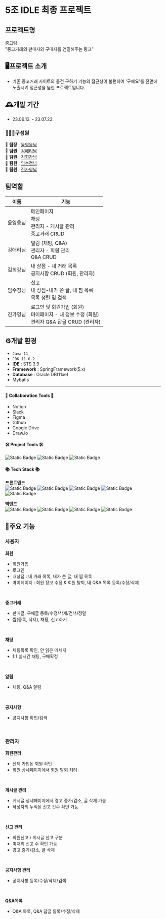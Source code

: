 # 5조 IDLE 최종 프로젝트

## 프로젝트명
중고링 <br>
"중고거래의 판매자와 구매자를 연결해주는 링크"

## 🖥️프로젝트 소개

- 기존 중고거래 사이트의 물건 구하기 기능의 접근성이 불편하여 '구해요'를 전면에 노출시켜 접근성을 높힌 프로젝트입니다.


## 🕰️개발 기간
- 23.06.13. - 23.07.22.

### **🧑‍🤝‍🧑구성원**
👑 **팀장** :  [윤영웅님](https://github.com/mango7431) <br>
🙂 **팀원** :  [김애리님](https://github.com/zjadofl) <br>
🙂 **팀원** :  [김희강님](https://github.com/kile449) <br>
🙂 **팀원** :  [임수정님](https://github.com/ImSoojeong) <br>
🙂 **팀원** :  [진가영님](https://github.com/JINGAJINGA) <br>

## 팀역할
| 이름 | 기능 |
| --- | --- | 
| 윤영웅님 | 메인페이지 <br> 채팅 <br> 관리자 - 게시글 관리 <br> 중고거래 CRUD|
| 김애리님 | 알림 (채팅, Q&A) <br> 관리자 - 회원 관리  <br> Q&A CRUD | 
| 김희강님 | 내 상점 - 내 거래 목록 <br> 공지사항 CRUD (회원, 관리자) |
| 임수정님 | 신고 <br> 내 상점-내가 쓴 글, 내 찜 목록 <br> 목록 정렬 및 검색 |  
| 진가영님 | 로그인 및 회원가입 (회원) <br> 마이페이지 - 내 정보 수정 (회원) <br> 관리자 Q&A 답글 CRUD (관리자) |

## ⚙️개발 환경
- `Java 11`
- `JDK 11.0.2`
- **IDE** : STS 3.9
- **Framework** : SpringFramework(5.x)
- **Database** : Oracle DB(11xe)
- Mybatis

---

#### 🤝 Collaboration Tools 🤝
- Notion <br>
- Slack <br>
- Figma <br>
- Github <br>
- Google Drive <br>
- Draw.io <br>


#### 🛠 Project Tools 🛠 
![Static Badge](https://img.shields.io/badge/Eclipse-2C2255?style=flat&logo=Eclipse&logoColor=white) ![Static Badge](https://img.shields.io/badge/GitHub-181717?style=flat&logo=GitHub&logoColor=white) ![Static Badge](https://img.shields.io/badge/SQLDeveloper-000000?style=flat&logo=SQLDeveloper&logoColor=white)

#### 📚 Tech Stack 📚 
**프론트엔드** <br>
![Static Badge](https://img.shields.io/badge/HTML-E34F26?style=flat&logo=HTML5&logoColor=white) ![Static Badge](https://img.shields.io/badge/CSS-1572B6?style=flat&logo=CSS3&logoColor=white) ![Static Badge](https://img.shields.io/badge/Javascript-F7DF1E?style=flat&logo=Javascript&logoColor=white) ![Static Badge](https://img.shields.io/badge/JQuery-0769AD?style=flat&logo=JQuery&logoColor=white) ![Static Badge](https://img.shields.io/badge/Bootstrap-7952B3?style=flat&logo=Bootstrap&logoColor=white) 

**백엔드** <br>
![Static Badge](https://img.shields.io/badge/Java-007396?style=flat-square&logo=Java&logoColor=white) ![Static Badge](https://img.shields.io/badge/SpringFramework-6DB33F?style=flat&logo=CSS3&logoColor=white) ![Static Badge](https://img.shields.io/badge/oracle-F80000?style=flat&logo=CSS3&logoColor=white) ![Static Badge](https://img.shields.io/badge/ApacheTomcat-F8DC75?style=flat&logo=Bootstrap&logoColor=white) 


## 📌주요 기능
### 사용자
**회원**
- 회원가입
- 로그인
- 내상점 : 내 거래 목록, 내가 쓴 글, 내 찜 목록
- 마이페이지 : 회원 정보 수정 & 회원 탈퇴, 내 Q&A 목록 등록/수정/삭제

<br>

**중고거래**
- 판매글, 구매글 등록/수정/삭제/검색/정렬
- 찜(등록, 삭제), 채팅, 신고하기


<br>

**채팅**
- 채팅목록 확인, 안 읽은 메세지
- 1:1 실시간 채팅, 구매확정

<br>

**알림**
- 채팅, Q&A 알림

<br>

**공지사항**
- 공지사항 확인/검색

<br>



### 관리자
**회원관리**
- 전체 가입된 회원 확인
- 회원 상세페이지에서 회원 탈퇴 처리

<br>

**게시글 관리**
- 게시글 상세페이지에서 경고 증가/감소, 글 삭제 가능
- 작성자의 누적된 신고 건수 확인 가능

<br>

**신고 관리**
- 회원신고 / 게시글 신고 구분
- 미처리 신고 수 확인 가능
- 경고 증가/감소, 글 삭제

<br>

**공지사항 관리**
- 공지사항 등록/수정/삭제/검색

<br>

**Q&A목록**
- Q&A 목록, Q&A 답글 등록/수정/삭제
